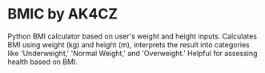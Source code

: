# BMIC by AK4CZ
 Python BMI calculator based on user's weight and height inputs. Calculates BMI using weight (kg) and height (m), interprets the result into categories like 'Underweight,' 'Normal Weight,' and 'Overweight.' Helpful for assessing health based on BMI.
